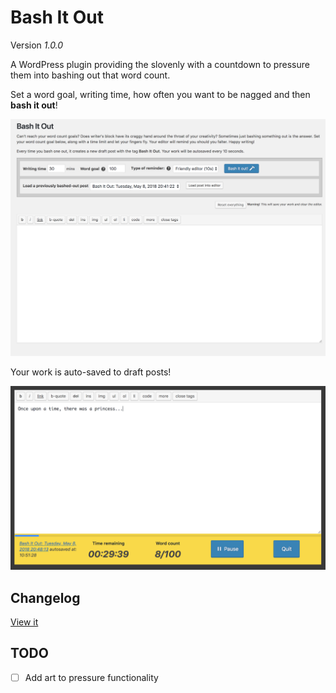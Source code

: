 # Bash It Out

Version _1.0.0_

A WordPress plugin providing the slovenly with a countdown to pressure them into bashing out that word count.

Set a word goal, writing time, how often you want to be nagged and then **bash it out**!

![Bash It Out Editor Home](assets/images/bash-it-out-home.png)

Your work is auto-saved to draft posts! 

![Bash It Out Editor](assets/images/bash-it-out-editor.png)

## Changelog

[View it](CHANGELOG.md)

## TODO

- [ ] Add art to pressure functionality
